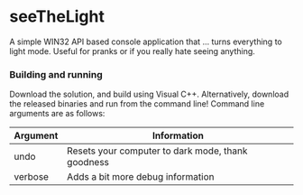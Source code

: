 # seeTheLight

A simple WIN32 API based console application that ... turns everything to light mode. Useful for pranks or if you really hate seeing anything.

### Building and running

Download the solution, and build using Visual C++.
Alternatively, download the released binaries and run from the command line!
Command line arguments are as follows:

| Argument | Information |
| ------ | ------ |
| undo | Resets your computer to dark mode, thank goodness |
| verbose | Adds a bit more debug information |

